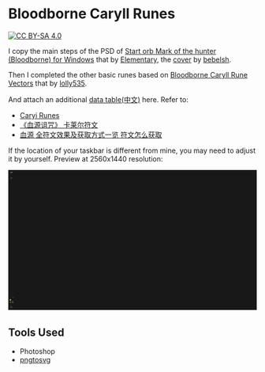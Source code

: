 # Bloodborne Caryll Runes

[![CC BY-SA 4.0][cc-by-sa-image]][cc-by-sa]

[cc-by-sa]: http://creativecommons.org/licenses/by-sa/4.0/
[cc-by-sa-image]: https://licensebuttons.net/l/by-sa/4.0/88x31.png
[cc-by-sa-shield]: https://img.shields.io/badge/License-CC%20BY--SA%204.0-lightgrey.svg

I copy the main steps of the PSD of [Start orb Mark of the hunter (Bloodborne) for Windows](https://vsthemes.org/en/icon/startorb/857-mark-of-the-hunter-bloodborne.html) that by [Elementary](https://vsthemes.org/en/user/Elementary/), the [cover](https://www.deviantart.com/bebelsh/art/Mark-of-the-hunter-732406069) by [bebelsh](https://www.deviantart.com/bebelsh).

Then I completed the other basic runes based on [Bloodborne Caryll Rune Vectors](https://www.deviantart.com/lolly535/art/Bloodborne-Caryll-Rune-Vectors-545838128) that by [lolly535](https://www.deviantart.com/lolly535).

And attach an additional [data table(中文)](data_translate.md) here. Refer to:

- [Caryi Runes](https://www.bloodborne-wiki.com/p/caryll-runes.html  )
- [《血源诅咒》 卡莱尔符文](https://gamegene.cn/wiki/133  )
- [血源 全符文效果及获取方式一览 符文怎么获取](https://www.gamersky.com/handbook/201504/557548.shtml)

If the location of your taskbar is different from mine, you may need to adjust it by yourself. Preview at 2560x1440 resolution:

![](bloodborne-caryll-runes_openshell.png)

## Tools Used

- Photoshop
- [pngtosvg](https://www.pngtosvg.com)